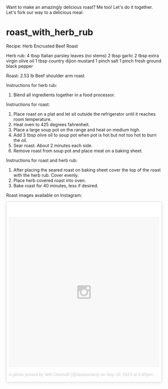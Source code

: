 Want to make an amazingly delicious roast? Me too! Let's do it together. Let's fork our way to a delicious meal.


# roast_with_herb_rub
Recipe: Herb Encrusted Beef Roast

Herb rub:
4 tbsp Italian parsley leaves (no stems)
2 tbsp garlic
2 tbsp extra virgin olive oil
1 tbsp country dijion mustard
1 pinch salt
1 pinch fresh ground black pepper

Roast:
2.53 lb Beef shoulder arm roast

Instructions for herb rub:
1) Blend all ingredients together in a food processor.

Instructions for roast:
1) Place roast on a plat and let sit outside the refrigerator until it reaches room temperature.
2) Heat oven to 425 degrees fahrenheit.
3) Place a large soup pot on the range and heat on medium high.
4) Add 3 tbsp olive oil to soup pot when pot is hot but not too hot to burn the oil.
5) Sear roast. About 2 minutes each side.
6) Remove roast from soup pot and place meat on a baking sheet.

Instructions for roast and herb rub:
1) After placing the seared roast on baking sheet cover the top of the roast with the herb rub. Cover evenly.
2) Place herb covered roast into oven.
3) Bake roast for 40 minutes, less if desired.

Roast images available on Instagram:

<blockquote class="instagram-media" data-instgrm-version="5" style=" background:#FFF; border:0; border-radius:3px; box-shadow:0 0 1px 0 rgba(0,0,0,0.5),0 1px 10px 0 rgba(0,0,0,0.15); margin: 1px; max-width:658px; padding:0; width:99.375%; width:-webkit-calc(100% - 2px); width:calc(100% - 2px);"><div style="padding:8px;"> <div style=" background:#F8F8F8; line-height:0; margin-top:40px; padding:50.0% 0; text-align:center; width:100%;"> <div style=" background:url(data:image/png;base64,iVBORw0KGgoAAAANSUhEUgAAACwAAAAsCAMAAAApWqozAAAAGFBMVEUiIiI9PT0eHh4gIB4hIBkcHBwcHBwcHBydr+JQAAAACHRSTlMABA4YHyQsM5jtaMwAAADfSURBVDjL7ZVBEgMhCAQBAf//42xcNbpAqakcM0ftUmFAAIBE81IqBJdS3lS6zs3bIpB9WED3YYXFPmHRfT8sgyrCP1x8uEUxLMzNWElFOYCV6mHWWwMzdPEKHlhLw7NWJqkHc4uIZphavDzA2JPzUDsBZziNae2S6owH8xPmX8G7zzgKEOPUoYHvGz1TBCxMkd3kwNVbU0gKHkx+iZILf77IofhrY1nYFnB/lQPb79drWOyJVa/DAvg9B/rLB4cC+Nqgdz/TvBbBnr6GBReqn/nRmDgaQEej7WhonozjF+Y2I/fZou/qAAAAAElFTkSuQmCC); display:block; height:44px; margin:0 auto -44px; position:relative; top:-22px; width:44px;"></div></div><p style=" color:#c9c8cd; font-family:Arial,sans-serif; font-size:14px; line-height:17px; margin-bottom:0; margin-top:8px; overflow:hidden; padding:8px 0 7px; text-align:center; text-overflow:ellipsis; white-space:nowrap;"><a href="https://instagram.com/p/73-rk1xqCi/" style=" color:#c9c8cd; font-family:Arial,sans-serif; font-size:14px; font-style:normal; font-weight:normal; line-height:17px; text-decoration:none;" target="_blank">A photo posted by Will Chernoff (@fastascities)</a> on <time style=" font-family:Arial,sans-serif; font-size:14px; line-height:17px;" datetime="2015-09-21T01:45:13+00:00">Sep 20, 2015 at 6:45pm PDT</time></p></div></blockquote>
<script async defer src="//platform.instagram.com/en_US/embeds.js"></script>
